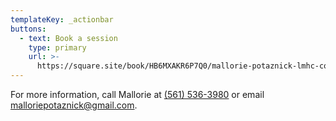 ```yaml
---
templateKey: _actionbar
buttons:
  - text: Book a session
    type: primary
    url: >-
      https://square.site/book/HB6MXAKR6P7Q0/mallorie-potaznick-lmhc-coral-springs-fl
---
```

For more information, call Mallorie at [(561) 536-3980‬](tel:1-561-536-3980) or email [malloriepotaznick@gmail.com](mailto:malloriepotaznick@gmail.com).

